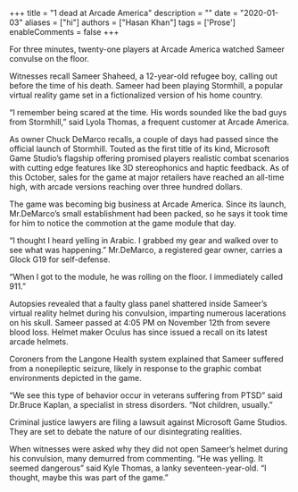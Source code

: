 +++
title = "1 dead at Arcade America"
description = ""
date = "2020-01-03"
aliases = ["hi"]
authors = ["Hasan Khan"]
tags = ['Prose']
enableComments = false
+++

For three minutes, twenty-one players at Arcade America watched Sameer convulse on the floor.

Witnesses recall Sameer Shaheed, a 12-year-old refugee boy, calling out before the time of his death. Sameer had been playing Stormhill, a popular virtual reality game set in a fictionalized version of his home country.

“I remember being scared at the time. His words sounded like the bad guys from Stormhill,” said Lyola Thomas, a frequent customer at Arcade America.

As owner Chuck DeMarco recalls, a couple of days had passed since the official launch of Stormhill. Touted as the first title of its kind, Microsoft Game Studio’s flagship offering promised players realistic combat scenarios with cutting edge features like 3D stereophonics and haptic feedback. As of this October, sales for the game at major retailers have reached an all-time high, with arcade versions reaching over three hundred dollars.

The game was becoming big business at Arcade America. Since its launch, Mr.DeMarco’s small establishment had been packed, so he says it took time for him to notice the commotion at the game module that day.

“I thought I heard yelling in Arabic. I grabbed my gear and walked over to see what was happening.” Mr.DeMarco, a registered gear owner, carries a Glock G19 for self-defense.

“When I got to the module, he was rolling on the floor. I immediately called 911.”

Autopsies revealed that a faulty glass panel shattered inside Sameer’s virtual reality helmet during his convulsion, imparting numerous lacerations on his skull. Sameer passed at 4:05 PM on November 12th from severe blood loss. Helmet maker Oculus has since issued a recall on its latest arcade helmets.

Coroners from the Langone Health system explained that Sameer suffered from a nonepileptic seizure, likely in response to the graphic combat environments depicted in the game.

“We see this type of behavior occur in veterans suffering from PTSD” said Dr.Bruce Kaplan, a specialist in stress disorders.
“Not children, usually.”

Criminal justice lawyers are filing a lawsuit against Microsoft Game Studios. They are set to debate the nature of our disintegrating realities.

When witnesses were asked why they did not open Sameer’s helmet during his convulsion, many demurred from commenting.
“He was yelling. It seemed dangerous” said Kyle Thomas, a lanky seventeen-year-old. “I thought, maybe this was part of the game.”




